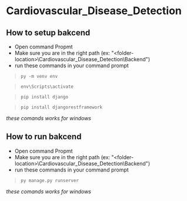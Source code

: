 # Cardiovascular_Disease_Detection

## How to setup bakcend

- Open command Propmt
- Make sure you are in the right path
  (ex: "\<folder-location>\Cardiovascular_Disease_Detection\Backend")
- run these commands in your command prompt
  
 > `py -m venv env`
 > <br>

> `env\Scripts\activate`
> <br>

> `pip install django`
> <br>

> `pip install djangorestframework`

_these comands works for windows_

## How to run bakcend

- Open command Propmt
- Make sure you are in the right path
  (ex: "\<folder-location>\Cardiovascular_Disease_Detection\Backend")
- run these commands in your command prompt

> `py manage.py runserver`

_these comands works for windows_
